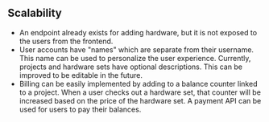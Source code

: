 
## Scalability
- An endpoint already exists for adding hardware, but it is not exposed to the users from the frontend.
- User accounts have "names" which are separate from their username. This name can be used to personalize the user experience. Currently, projects and hardware sets have optional descriptions. This can be improved to be editable in the future.
- Billing can be easily implemented by adding to a balance counter linked to a project. When a user checks out a hardware set, that counter will be increased based on the price of the hardware set. A payment API can be used for users to pay their balances.